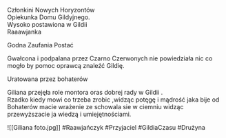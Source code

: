 Członkini Nowych Horyzontów  
Opiekunka Domu Gildyjnego.  
Wysoko postawiona w Gildii  
Raaawjanka

Godna Zaufania Postać

Gwałcona i podpalana przez Czarno Czerwonych nie powiedziała nic co mogło by pomoc oprawcą znaleźć Gildię.

Uratowana przez bohaterów

Giliana przejęła role montora oras dobrej rady w Gildii .  
Rzadko kiedy mowi co trzeba zrobic ,widząc potęgę i mądrość jaka bije od Bohaterów macie wrażenie ze schowala sie w ciemniu widząc przewyższacie ja wiedzą i umiejętnościami.

![[Giliana foto.jpg]]
#Raawjańczyk #Przyjaciel #GildiaCzasu #Drużyna 
